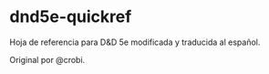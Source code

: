 dnd5e-quickref
==============

Hoja de referencia para D&D 5e modificada y traducida al español.

Original por @crobi.
